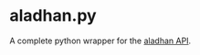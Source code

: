 # aladhan.py
A complete python wrapper for the [aladhan API](https://aladhan.com/prayer-times-api). 
